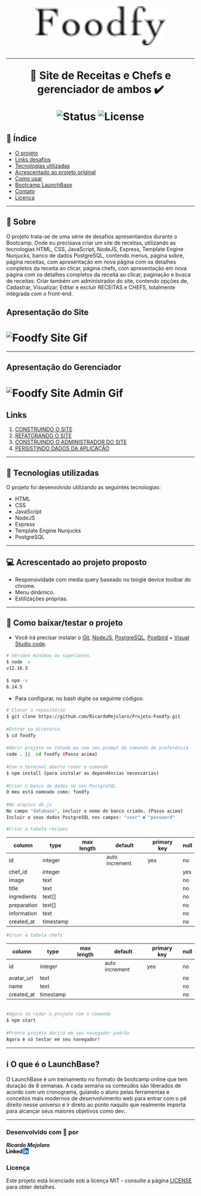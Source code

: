 <h1 align=center>
<img src="public/assets/logo.png" alt="Logo foodfy" width="350px">

---

🚀 Site de Receitas e Chefs e gerenciador de ambos ✔️ <br>

<img src="https://camo.githubusercontent.com/a45bd10a7ea5a30b5665d9869b0ce1324fa90350/68747470733a2f2f696d672e736869656c64732e696f2f62616467652f7374617475732d6163746976652d737563636573732e737667" alt="Status" data-canonical-src="https://img.shields.io/badge/status-active-success.svg" style="max-width:100%;">
<img src="https://camo.githubusercontent.com/890acbdcb87868b382af9a4b1fac507b9659d9bf/68747470733a2f2f696d672e736869656c64732e696f2f62616467652f6c6963656e73652d4d49542d626c75652e737667" alt="License" data-canonical-src="https://img.shields.io/badge/license-MIT-blue.svg" style="max-width:100%;">
</h1>

## 📑️ Índice

- [O projeto](#📝️-Sobre)
- [Links desafios](#📝️-Links)
- [Tecnologias utilizadas](#🚀️-Tecnologias-utilizadas)
- [Acrescentado ao projeto original](#💻️-Acrescentado-ao-projeto-original)
- [Como usar](#💾️-Como-baixar/testar-o-projeto)
- [Bootcamp LaunchBase](#ℹ️-O-que-é-o-LaunchBase)
- [Contato](#-Desenvolvido-com-💙️-por)
- [Licença](#-Licença)

---

## 📝️ Sobre

O projeto trata-se de uma série de desafios apresentandos durante o Bootcamp. 
Onde eu precisava criar um site de receitas, utilizando as tecnologias HTML, CSS, 
JavaScript, NodeJS, Express, Template Engine Nunjucks, banco de dados PostgreSQL,
contendo menus, página sobre, página receitas, com apresentação em nova página 
com os detalhes completos da receita ao clicar, página chefs, com apresentação 
em nova página com os detalhes completos da receita ao clicar, paginação e busca de receitas. 
Criar também um administrador do site, contendo opções de, Cadastrar, Visualizar, Editar e excluir RECEITAS e CHEFS, totalmente integrada com o front-end.

## Apresentação do Site

<h1>
<img src="/public/assets/foodfy-site-com-db.gif" alt="Foodfy Site Gif">
</h1>

---

## Apresentação do Gerenciador

<h1>
<img src="/public/assets/foodfy-admin-com-db.gif" alt="Foodfy Site Admin Gif">
</h1>

## Links
<ol>
<li>
<a href="https://github.com/Rocketseat/bootcamp-launchbase-desafios-02/blob/master/desafios/02-foodfy.md">CONSTRUINDO O SITE</a>
</li>
<li>
<a href="https://github.com/Rocketseat/bootcamp-launchbase-desafios-03/blob/master/desafios/03-refatorando-foodfy.md" target="_blank">REFATORANDO O SITE</a>
</li>
<li>
<a href="https://github.com/Rocketseat/bootcamp-launchbase-desafios-04/blob/master/desafios/04-admin-foodfy.md" target="_blank">CONSTRUINDO O ADMINISTRADOR DO SITE</a>
</li>
<li>
<a href="https://github.com/Rocketseat/bootcamp-launchbase-desafios-05/blob/master/desafios/05-persistindo-dados-foodfy.md" target="_blank">PERSISTINDO DADOS DA APLICAÇÃO</a>
</li>
</ol>

---

## 🚀️ Tecnologias utilizadas

O projeto foi desenvolvido utilizando as seguintes tecnologias:

- HTML
- CSS
- JavaScript
- NodeJS
- Express
- Template Engine Nunjucks
- PostgreSQL

---

## 💻️ Acrescentado ao projeto proposto

- Responsividade com media query baseado no toogle device toolbar do chrome.
- Menu dinâmico.
- Estilizações próprias.

---

## 💾️ Como baixar/testar o projeto

- Você irá precisar instalar o [Git](https://git-scm.com/), [NodeJS](https://nodejs.org/pt-br/download/), [PostgreSQL](https://www.postgresql.org/), [Postbird](https://www.electronjs.org/apps/postbird) + [Visual Studio code](https://code.visualstudio.com/).

```bash
# Versões mínimas ou superiores.
$ node -v
v12.16.3

$ npm -v
6.14.5
```

- Para configurar, no bash digite os seguinte códigos:

```bash
# Clonar o repositório
$ git clone https://github.com/RicardoMejolaro/Projeto-Foodfy.git

#Entrar no diretório
$ cd foodfy

#Abrir projeto no VsCode ou com seu prompt de comando de preferência
code . ||  cd foodfy (Passo acima) 

#Com o terminal aberto rodar o comando
$ npm install (para instalar as dependências necessárias)

#Criar o banco de dados no seu PostgreSQL
O meu está nomeado como: foodfy

#No arquivo db.js
No campo "database", incluir o nome do banco criado. (Passo acima)
Incluir o seus dados PostgreSQL nos campos: "user" e "password"

```

```bash
#Criar a tabela recipes
```
 <table>
      <thead>
        <tr>
          <th>column</th>
          <th>type</th>
          <th>max length</th>
          <th>default</th>
          <th>primary key</th>
          <th>null</th>
        </tr>
      </thead>
      <tbody>
          <tr>
            <td>id</td>
            <td>integer</td>
            <td></td>
            <td>auto increment</td>
            <td>yes</td>
            <td>no</td>
          </tr>
          <tr>
            <td>chef_id</td>
            <td>integer</td>
            <td></td>
            <td></td>
            <td></td>
            <td>yes</td>
          </tr>
          <tr>
            <td>image</td>
            <td>text</td>
            <td></td>
            <td></td>
            <td></td>
            <td>no</td>
          </tr>
          <tr>
            <td>title</td>
            <td>text</td>
            <td></td>
            <td></td>
            <td></td>
            <td>no</td>
          </tr>
          <tr>
            <td>ingredients</td>
            <td>text[]</td>
            <td></td>
            <td></td>
            <td></td>
            <td>no</td>
          </tr>
          <tr>
            <td>preparation</td>
            <td>text[]</td>
            <td></td>
            <td></td>
            <td></td>
            <td>no</td>
          </tr>
          <tr>
            <td>information</td>
            <td>text</td>
            <td></td>
            <td></td>
            <td></td>
            <td>no</td>
          </tr>
          <tr>
            <td>created_at</td>
            <td>timestamp</td>
            <td></td>
            <td></td>
            <td></td>
            <td>no</td>
          </tr>
      </tbody>
</table>

```bash
#Criar a tabela chefs
```
 <table>
      <thead>
        <tr>
          <th>column</th>
          <th>type</th>
          <th>max length</th>
          <th>default</th>
          <th>primary key</th>
          <th>null</th>
        </tr>
      </thead>
      <tbody>
          <tr>
            <td>id</td>
            <td>integer</td>
            <td></td>
            <td>auto increment</td>
            <td>yes</td>
            <td>no</td>
          </tr>
          <tr>
            <td>avatar_url</td>
            <td>text</td>
            <td></td>
            <td></td>
            <td></td>
            <td>no</td>
          </tr>
          <tr>
            <td>name</td>
            <td>text</td>
            <td></td>
            <td></td>
            <td></td>
            <td>no</td>
          </tr>
          <tr>
            <td>created_at</td>
            <td>timestamp</td>
            <td></td>
            <td></td>
            <td></td>
            <td>no</td>
          </tr>
      </tbody>
</table>

```bash

#Agora só rodar o projeto com o comando
$ npm start

#Pronto projeto abrirá em seu navegador padrão
Agora é só testar em seu navegador!

```
---

## ℹ️ O que é o LaunchBase?

O LaunchBase é um treinamento no formato de bootcamp online que tem duração de 8 semanas. A cada semana os conteúdos são liberados de acordo com um cronograma, guiando o aluno pelas ferramentas e conceitos mais modernos de desenvolvimento web para entrar com o pé direito nesse universo e ir direto ao ponto naquilo que realmente importa para alcançar seus maiores objetivos como dev..

---

### Desenvolvido com 💙️ por

***Ricardo Mejolaro*** 
<br/> 
<a href="https://www.linkedin.com/in/ricardo-mejolaro/">
<img src="public/assets/linkedin.png">
</a>

### Licença

Este projeto está licenciado sob a licença MIT - consulte a página [LICENSE](https://opensource.org/licenses/MIT) para obter detalhes.

